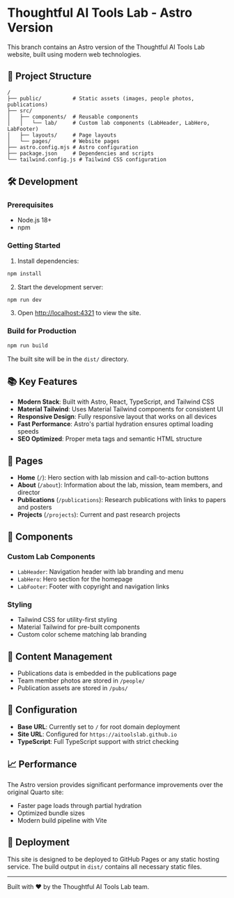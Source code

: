# Thoughtful AI Tools Lab - Astro Version

This branch contains an Astro version of the Thoughtful AI Tools Lab website, built using modern web technologies.

## 🚀 Project Structure

```
/
├── public/          # Static assets (images, people photos, publications)
├── src/
│   ├── components/  # Reusable components
│   │   └── lab/     # Custom lab components (LabHeader, LabHero, LabFooter)
│   ├── layouts/     # Page layouts
│   └── pages/       # Website pages
├── astro.config.mjs # Astro configuration
├── package.json     # Dependencies and scripts
└── tailwind.config.js # Tailwind CSS configuration
```

## 🛠️ Development

### Prerequisites
- Node.js 18+ 
- npm

### Getting Started

1. Install dependencies:
```bash
npm install
```

2. Start the development server:
```bash
npm run dev
```

3. Open [http://localhost:4321](http://localhost:4321) to view the site.

### Build for Production

```bash
npm run build
```

The built site will be in the `dist/` directory.

## 📚 Key Features

- **Modern Stack**: Built with Astro, React, TypeScript, and Tailwind CSS
- **Material Tailwind**: Uses Material Tailwind components for consistent UI
- **Responsive Design**: Fully responsive layout that works on all devices
- **Fast Performance**: Astro's partial hydration ensures optimal loading speeds
- **SEO Optimized**: Proper meta tags and semantic HTML structure

## 📄 Pages

- **Home** (`/`): Hero section with lab mission and call-to-action buttons
- **About** (`/about`): Information about the lab, mission, team members, and director
- **Publications** (`/publications`): Research publications with links to papers and posters
- **Projects** (`/projects`): Current and past research projects

## 🎨 Components

### Custom Lab Components
- `LabHeader`: Navigation header with lab branding and menu
- `LabHero`: Hero section for the homepage
- `LabFooter`: Footer with copyright and navigation links

### Styling
- Tailwind CSS for utility-first styling
- Material Tailwind for pre-built components
- Custom color scheme matching lab branding

## 📁 Content Management

- Publications data is embedded in the publications page
- Team member photos are stored in `/people/`
- Publication assets are stored in `/pubs/`

## 🔧 Configuration

- **Base URL**: Currently set to `/` for root domain deployment
- **Site URL**: Configured for `https://aitoolslab.github.io`
- **TypeScript**: Full TypeScript support with strict checking

## 📈 Performance

The Astro version provides significant performance improvements over the original Quarto site:
- Faster page loads through partial hydration
- Optimized bundle sizes
- Modern build pipeline with Vite

## 🚀 Deployment

This site is designed to be deployed to GitHub Pages or any static hosting service. The build output in `dist/` contains all necessary static files.

---

Built with ❤️ by the Thoughtful AI Tools Lab team.
